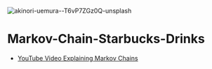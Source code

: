 ![akinori-uemura--T6vP7ZGz0Q-unsplash](https://user-images.githubusercontent.com/100870737/221286151-a9c7633c-84c9-458b-8ebd-b58c5e20d51f.jpg)
# Markov-Chain-Starbucks-Drinks

- [YouTube Video Explaining Markov Chains](https://www.youtube.com/watch?v=prZMpThbU3E)
